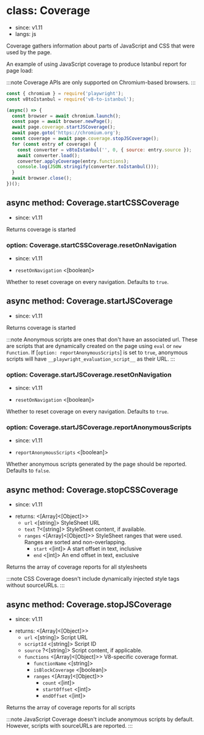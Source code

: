 # class: Coverage
* since: v1.11
* langs: js

Coverage gathers information about parts of JavaScript and CSS that were used by the page.

An example of using JavaScript coverage to produce Istanbul report for page load:

:::note
Coverage APIs are only supported on Chromium-based browsers.
:::

```js
const { chromium } = require('playwright');
const v8toIstanbul = require('v8-to-istanbul');

(async() => {
  const browser = await chromium.launch();
  const page = await browser.newPage();
  await page.coverage.startJSCoverage();
  await page.goto('https://chromium.org');
  const coverage = await page.coverage.stopJSCoverage();
  for (const entry of coverage) {
    const converter = v8toIstanbul('', 0, { source: entry.source });
    await converter.load();
    converter.applyCoverage(entry.functions);
    console.log(JSON.stringify(converter.toIstanbul()));
  }
  await browser.close();
})();
```

## async method: Coverage.startCSSCoverage
* since: v1.11

Returns coverage is started

### option: Coverage.startCSSCoverage.resetOnNavigation
* since: v1.11
- `resetOnNavigation` <[boolean]>

Whether to reset coverage on every navigation. Defaults to `true`.

## async method: Coverage.startJSCoverage
* since: v1.11

Returns coverage is started

:::note
Anonymous scripts are ones that don't have an associated url. These are scripts that are dynamically created
on the page using `eval` or `new Function`. If [`option: reportAnonymousScripts`] is set to `true`, anonymous scripts
will have `__playwright_evaluation_script__` as their URL.
:::

### option: Coverage.startJSCoverage.resetOnNavigation
* since: v1.11
- `resetOnNavigation` <[boolean]>

Whether to reset coverage on every navigation. Defaults to `true`.

### option: Coverage.startJSCoverage.reportAnonymousScripts
* since: v1.11
- `reportAnonymousScripts` <[boolean]>

Whether anonymous scripts generated by the page should be reported. Defaults to `false`.

## async method: Coverage.stopCSSCoverage
* since: v1.11
- returns: <[Array]<[Object]>>
  - `url` <[string]> StyleSheet URL
  - `text` ?<[string]> StyleSheet content, if available.
  - `ranges` <[Array]<[Object]>> StyleSheet ranges that were used. Ranges are sorted and non-overlapping.
    - `start` <[int]> A start offset in text, inclusive
    - `end` <[int]> An end offset in text, exclusive

Returns the array of coverage reports for all stylesheets

:::note
CSS Coverage doesn't include dynamically injected style tags without sourceURLs.
:::

## async method: Coverage.stopJSCoverage
* since: v1.11
- returns: <[Array]<[Object]>>
  - `url` <[string]> Script URL
  - `scriptId` <[string]> Script ID
  - `source` ?<[string]> Script content, if applicable.
  - `functions` <[Array]<[Object]>> V8-specific coverage format.
    - `functionName` <[string]>
    - `isBlockCoverage` <[boolean]>
    - `ranges` <[Array]<[Object]>>
      - `count` <[int]>
      - `startOffset` <[int]>
      - `endOffset` <[int]>

Returns the array of coverage reports for all scripts

:::note
JavaScript Coverage doesn't include anonymous scripts by default. However, scripts with sourceURLs are
reported.
:::
